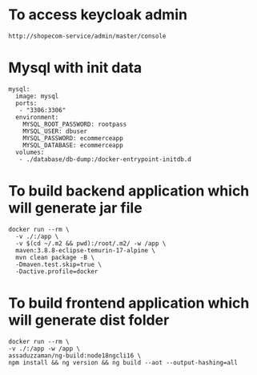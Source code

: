 # To access keycloak admin
```
http://shopecom-service/admin/master/console
```

# Mysql with init data
```
mysql:
  image: mysql
  ports:
   - "3306:3306"
  environment:
    MYSQL_ROOT_PASSWORD: rootpass
    MYSQL_USER: dbuser
    MYSQL_PASSWORD: ecommerceapp
    MYSQL_DATABASE: ecommerceapp
  volumes:
   - ./database/db-dump:/docker-entrypoint-initdb.d
```
# To build backend application which will generate jar file
```
docker run --rm \
  -v ./:/app \
  -v $(cd ~/.m2 && pwd):/root/.m2/ -w /app \
  maven:3.8.8-eclipse-temurin-17-alpine \
  mvn clean package -B \
  -Dmaven.test.skip=true \
  -Dactive.profile=docker

```
# To build frontend application which will generate dist folder
```
docker run --rm \
-v ./:/app -w /app \
assaduzzaman/ng-build:node18ngcli16 \
npm install && ng version && ng build --aot --output-hashing=all

```